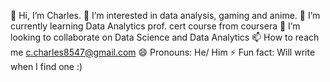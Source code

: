  👋 Hi, I’m Charles.
 👀 I’m interested in data analysis, gaming and anime.
 🌱 I’m currently learning Data Analytics prof. cert course from coursera
 💞️ I’m looking to collaborate on Data Science and Data Analytics
 📫 How to reach me c.charles8547@gmail.com
 😄 Pronouns: He/ Him
 ⚡ Fun fact: Will write when I find one :)

<!---
Charles7458/Charles7458 is a ✨ special ✨ repository because its `README.md` (this file) appears on your GitHub profile.
You can click the Preview link to take a look at your changes.
--->
